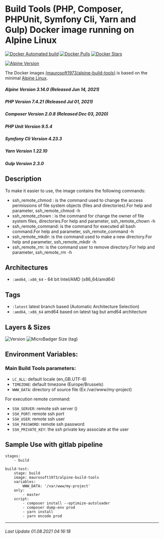 # Build Tools (PHP, Composer, PHPUnit, Symfony Cli, Yarn and Gulp) Docker image running on Alpine Linux

[![Docker Automated build](https://img.shields.io/docker/automated/maurosoft1973/alpine-build-tools.svg?style=for-the-badge&logo=docker)](https://hub.docker.com/r/maurosoft1973/alpine-build-tools/)
[![Docker Pulls](https://img.shields.io/docker/pulls/maurosoft1973/alpine-build-tools.svg?style=for-the-badge&logo=docker)](https://hub.docker.com/r/maurosoft1973/alpine-build-tools/)
[![Docker Stars](https://img.shields.io/docker/stars/maurosoft1973/alpine-build-tools.svg?style=for-the-badge&logo=docker)](https://hub.docker.com/r/maurosoft1973/alpine-build-tools/)

[![Alpine Version](https://img.shields.io/badge/Alpine%20version-v3.14.0-green.svg?style=for-the-badge)](https://alpinelinux.org/)

The Docker images [(maurosoft1973/alpine-build-tools)](https://hub.docker.com/r/maurosoft1973/alpine-build-tools/) is based on the minimal [Alpine Linux](https://alpinelinux.org/).

##### Alpine Version 3.14.0 (Released Jun 14, 2021)
##### PHP Version 7.4.21 (Released Jul 01, 2021)
##### Composer Version 2.0.8 (Released Dec 03, 2020)
##### PHP Unit Version 9.5.4
##### Symfony Cli Version 4.23.3
##### Yarn Version 1.22.10
##### Gulp Version 2.3.0

## Description

To make it easier to use, the image contains the following commands:
- ssh_remote_chmod : is the command used to change the access permissions of file system objects (files and directories).For help and parameter, ssh_remote_chmod -h
- ssh_remote_chown : is the command for change the owner of file system files, directories.For help and parameter, ssh_remote_chown -h
- ssh_remote_command: is the command for executed all bash command.For help and parameter, ssh_remote_command -h
- ssh_remote_mkdir: is the command used to make a new directory.For help and parameter, ssh_remote_mkdir -h
- ssh_remote_rm: is the command user to remove directory.For help and parameter, ssh_remote_rm -h

## Architectures

* ```:amd64```, ```:x86_64``` - 64 bit Intel/AMD (x86_64/amd64)

## Tags

* ```:latest``` latest branch based (Automatic Architecture Selection)
* ```:amd64```, ```:x86_64```  amd64 based on latest tag but amd64 architecture

## Layers & Sizes

![Version](https://img.shields.io/badge/version-amd64-blue.svg?style=for-the-badge)
![MicroBadger Size (tag)](https://img.shields.io/docker/image-size/maurosoft1973/alpine-build-tools?style=for-the-badge)

## Environment Variables:

### Main Build Tools parameters:
* `LC_ALL`: default locale (en_GB.UTF-8)
* `TIMEZONE`: default timezone (Europe/Brussels)
* `WWW_DATA`: directory of source file (Ex /var/www/my-project)

For execution remote command:
* `SSH_SERVER`: remote ssh server ()
* `SSH_PORT`: remote ssh port
* `SSH_USER`: remote ssh user
* `SSH_PASSWORD`: remote ssh password
* `SSH_PRIVATE_KEY`: the ssh private key associate at the user

## Sample Use with gitlab pipeline

```yalm
stages:
    - build

build-test:
    stage: build
    image: maurosoft1973/alpine-build-tools
    variables:
        WWW_DATA: '/var/www/my-project'
    only:
        - master
    script:
        - composer install --optimize-autoloader
        - composer dump-env prod
        - yarn install
        - yarn encode prod
```

***
###### Last Update 01.08.2021 04:16:18
